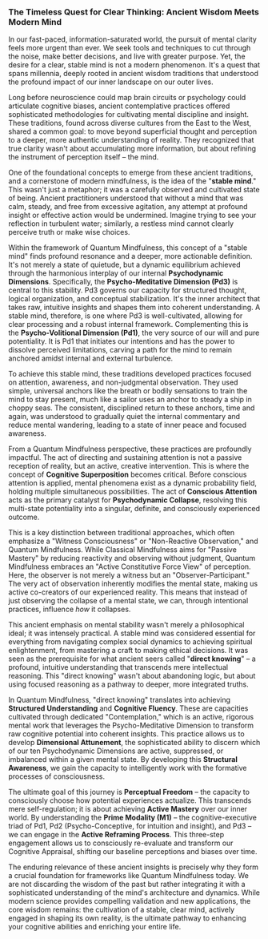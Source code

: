 ### The Timeless Quest for Clear Thinking: Ancient Wisdom Meets Modern Mind

In our fast-paced, information-saturated world, the pursuit of mental clarity feels more urgent than ever. We seek tools and techniques to cut through the noise, make better decisions, and live with greater purpose. Yet, the desire for a clear, stable mind is not a modern phenomenon. It's a quest that spans millennia, deeply rooted in ancient wisdom traditions that understood the profound impact of our inner landscape on our outer lives.

Long before neuroscience could map brain circuits or psychology could articulate cognitive biases, ancient contemplative practices offered sophisticated methodologies for cultivating mental discipline and insight. These traditions, found across diverse cultures from the East to the West, shared a common goal: to move beyond superficial thought and perception to a deeper, more authentic understanding of reality. They recognized that true clarity wasn't about accumulating more information, but about refining the instrument of perception itself – the mind.

One of the foundational concepts to emerge from these ancient traditions, and a cornerstone of modern mindfulness, is the idea of the "**stable mind**." This wasn't just a metaphor; it was a carefully observed and cultivated state of being. Ancient practitioners understood that without a mind that was calm, steady, and free from excessive agitation, any attempt at profound insight or effective action would be undermined. Imagine trying to see your reflection in turbulent water; similarly, a restless mind cannot clearly perceive truth or make wise choices.

Within the framework of Quantum Mindfulness, this concept of a "stable mind" finds profound resonance and a deeper, more actionable definition. It's not merely a state of quietude, but a dynamic equilibrium achieved through the harmonious interplay of our internal **Psychodynamic Dimensions**. Specifically, the **Psycho-Meditative Dimension (Pd3)** is central to this stability. Pd3 governs our capacity for structured thought, logical organization, and conceptual stabilization. It's the inner architect that takes raw, intuitive insights and shapes them into coherent understanding. A stable mind, therefore, is one where Pd3 is well-cultivated, allowing for clear processing and a robust internal framework. Complementing this is the **Psycho-Volitional Dimension (Pd1)**, the very source of our will and pure potentiality. It is Pd1 that initiates our intentions and has the power to dissolve perceived limitations, carving a path for the mind to remain anchored amidst internal and external turbulence.

To achieve this stable mind, these traditions developed practices focused on attention, awareness, and non-judgmental observation. They used simple, universal anchors like the breath or bodily sensations to train the mind to stay present, much like a sailor uses an anchor to steady a ship in choppy seas. The consistent, disciplined return to these anchors, time and again, was understood to gradually quiet the internal commentary and reduce mental wandering, leading to a state of inner peace and focused awareness.

From a Quantum Mindfulness perspective, these practices are profoundly impactful. The act of directing and sustaining attention is not a passive reception of reality, but an active, creative intervention. This is where the concept of **Cognitive Superposition** becomes critical. Before conscious attention is applied, mental phenomena exist as a dynamic probability field, holding multiple simultaneous possibilities. The act of **Conscious Attention** acts as the primary catalyst for **Psychodynamic Collapse**, resolving this multi-state potentiality into a singular, definite, and consciously experienced outcome.

This is a key distinction between traditional approaches, which often emphasize a "Witness Consciousness" or "Non-Reactive Observation," and Quantum Mindfulness. While Classical Mindfulness aims for "Passive Mastery" by reducing reactivity and observing without judgment, Quantum Mindfulness embraces an "Active Constitutive Force View" of perception. Here, the observer is not merely a witness but an "Observer-Participant." The very act of observation inherently modifies the mental state, making us active co-creators of our experienced reality. This means that instead of just observing the collapse of a mental state, we can, through intentional practices, influence *how* it collapses.

This ancient emphasis on mental stability wasn't merely a philosophical ideal; it was intensely practical. A stable mind was considered essential for everything from navigating complex social dynamics to achieving spiritual enlightenment, from mastering a craft to making ethical decisions. It was seen as the prerequisite for what ancient seers called "**direct knowing**" – a profound, intuitive understanding that transcends mere intellectual reasoning. This "direct knowing" wasn't about abandoning logic, but about using focused reasoning as a pathway to deeper, more integrated truths.

In Quantum Mindfulness, "direct knowing" translates into achieving **Structured Understanding** and **Cognitive Fluency**. These are capacities cultivated through dedicated "Contemplation," which is an active, rigorous mental work that leverages the Psycho-Meditative Dimension to transform raw cognitive potential into coherent insights. This practice allows us to develop **Dimensional Attunement**, the sophisticated ability to discern which of our ten Psychodynamic Dimensions are active, suppressed, or imbalanced within a given mental state. By developing this **Structural Awareness**, we gain the capacity to intelligently work with the formative processes of consciousness.

The ultimate goal of this journey is **Perceptual Freedom** – the capacity to consciously choose how potential experiences actualize. This transcends mere self-regulation; it is about achieving **Active Mastery** over our inner world. By understanding the **Prime Modality (M1)** – the cognitive-executive triad of Pd1, Pd2 (Psycho-Conceptive, for intuition and insight), and Pd3 – we can engage in the **Active Reframing Process**. This three-step engagement allows us to consciously re-evaluate and transform our Cognitive Appraisal, shifting our baseline perceptions and biases over time.

The enduring relevance of these ancient insights is precisely why they form a crucial foundation for frameworks like Quantum Mindfulness today. We are not discarding the wisdom of the past but rather integrating it with a sophisticated understanding of the mind's architecture and dynamics. While modern science provides compelling validation and new applications, the core wisdom remains: the cultivation of a stable, clear mind, actively engaged in shaping its own reality, is the ultimate pathway to enhancing your cognitive abilities and enriching your entire life.